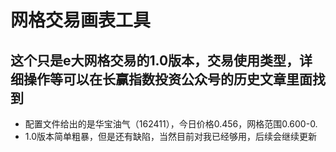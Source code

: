 # 网格交易画表工具
## 这个只是e大网格交易的1.0版本，交易使用类型，详细操作等可以在长赢指数投资公众号的历史文章里面找到

* 配置文件给出的是华宝油气（162411），今日价格0.456，网格范围0.600-0.
* 1.0版本简单粗暴，但是还有缺陷，当然目前对我已经够用，后续会继续更新